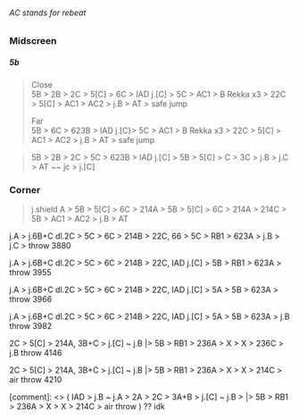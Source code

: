 ###### AC stands for rebeat


### Midscreen

##### 5b

> Close \
> 5B > 2B > 2C > 5[C] > 6C > IAD j.[C] >   5C > AC1  >  B Rekka x3  > 22C > 5[C] > AC1 > AC2 > j.B > AT >  safe jump
> 
> Far \
> 5B > 6C > 623B > IAD j.[C}>   5C > AC1  >  B Rekka x3  > 22C > 5[C] > AC1 > AC2 > j.B > AT >  safe jump

> 5B > 2B > 2C > 5C > 623B > IAD j.[C] > 5B > 5[C] > C > 3C > j.B > j.C > AT ~~ jc > j.[C]


### Corner

> j.shield A > 5B > 5[C] > 6C > 214A > 5B > 5[C] > 6C > 214A > 214C > 5B > AC1 > AC2 > j.B > AT









j.A > j.6B+C dl.2C > 5C > 6C > 214B > 22C, 66 > 5C > RB1 > 623A > j.B > j.C > throw 3880

j.A > j.6B+C dl.2C > 5C > 6C > 214B > 22C, IAD j.[C] > 5B > RB1 > 623A > throw 3955

j.A > j.6B+C dl.2C > 5C > 6C > 214B > 22C, IAD j.[C] > 5A > 5B > 623A > throw 3966

j.A > j.6B+C dl.2C > 5C > 6C > 214B > 22C, IAD j.[C] > 5A > 5B > 623A > j.B throw 3982

2C > 5[C] > 214A, 3B+C > j.[C] ~ j.B |> 5B > RB1 > 236A > X  > X > 236C > j.B throw 4146

2C > 5[C] > 214A, 3B+C > j.[C] ~ j.B |> 5B > RB1 > 236A > X  > X > 214C > air throw 4210

[comment]: <> ( IAD > j.B ~ j.A > 2A > 2C > 3A+B  > j.[C] ~ j.B > |> 5B > RB1 > 236A > X  > X > 214C > air throw ) ?? idk
